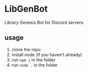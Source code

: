 # LibGenBot
Library Genesis Bot for Discord servers

## usage
1. clone the repo
2. install node (if you haven't already)
3. run `npm i` in the folder
4. run `node .` in the folder